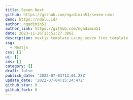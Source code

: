 ```yaml
---
title: Seven Next
github: https://github.com/ngadimin51/seven-next
demo: https://ndalu.id/
author: ngadimin51
author_link: https://github.com/ngadimin51
date: 2023-11-26T13:51:27.386Z
description: nextjs template using seven free template
ssg:
  - Nextjs
css: []
ui: []
cms: []
category: []
draft: false
publish_date: '2022-07-03T13:01:28Z'
update_date: '2022-07-04T15:24:47Z'
github_star: 0
github_fork: 0
---
```

